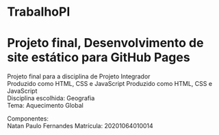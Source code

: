 # TrabalhoPI
# Projeto final, Desenvolvimento de site estático para GitHub Pages

Projeto final para a disciplina de Projeto Integrador <br>
Produzido como HTML, CSS e JavaScript
Produzido como HTML, CSS e JavaScript<br>
Disciplina escolhida: Geografia<br>
Tema: Aquecimento Global<br>

Componentes:<br>
Natan Paulo Fernandes Matrícula: 20201064010014<br>
